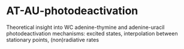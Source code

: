 # AT-AU-photodeactivation
Theoretical insight into WC adenine-thymine and adenine-uracil photodeactivation mechanisms: excited states, interpolation between stationary points, (non)radiative rates
